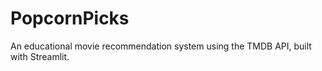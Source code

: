 # PopcornPicks
An educational movie recommendation system using the TMDB API, built with Streamlit.

